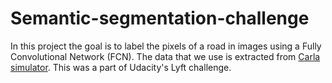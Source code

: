 # Semantic-segmentation-challenge

In this project the goal is to label the pixels of a road in images using a Fully Convolutional Network (FCN). The data that we use is extracted from [Carla simulator](http://carla.org/). This was a part of Udacity's Lyft challenge.

